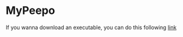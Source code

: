 # MyPeepo
If you wanna download an executable, you can do this following [link](https://github.com/w4xccino/MyPeepo)
